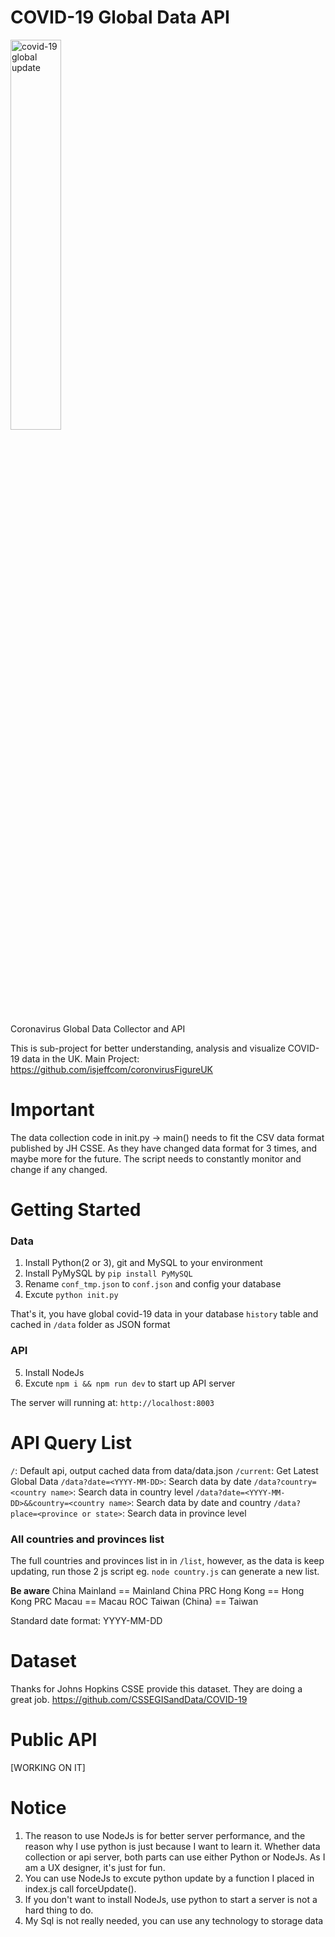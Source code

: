 # COVID-19 Global Data API

<img src="https://i.ibb.co/1Mb9Df8/covid19global.png" alt="covid-19 global update" width="40%">

Coronavirus Global Data Collector and API

This is sub-project for better understanding, analysis and visualize COVID-19 data in the UK.
Main Project: https://github.com/isjeffcom/coronvirusFigureUK

# Important
The data collection code in init.py -> main() needs to fit the CSV data format published by JH CSSE. As they have changed data format for 3 times, and maybe more for the future. The script needs to constantly monitor and change if any changed. 

# Getting Started

### Data
1. Install Python(2 or 3), git and MySQL to your environment
2. Install PyMySQL by `pip install PyMySQL`
3. Rename `conf_tmp.json` to `conf.json` and config your database
4. Excute `python init.py`

That's it, you have global covid-19 data in your database `history` table and cached in `/data` folder as JSON format

### API
5. Install NodeJs
6. Excute `npm i && npm run dev` to start up API server

The server will running at: `http://localhost:8003`

# API Query List

`/`: Default api, output cached data from data/data.json
`/current`: Get Latest Global Data
`/data?date=<YYYY-MM-DD>`: Search data by date
`/data?country=<country name>`: Search data in country level
`/data?date=<YYYY-MM-DD>&&country=<country name>`: Search data by date and country
`/data?place=<province or state>`: Search data in province level

### All countries and provinces list
The full countries and provinces list in in `/list`, however, as the data is keep updating, run those 2 js script eg. `node country.js` can generate a new list. 

<b>Be aware</b>
China Mainland == Mainland China
PRC Hong Kong == Hong Kong
PRC Macau == Macau
ROC Taiwan (China) == Taiwan



Standard date format: YYYY-MM-DD

# Dataset
Thanks for Johns Hopkins CSSE provide this dataset. They are doing a great job.
https://github.com/CSSEGISandData/COVID-19

# Public API
[WORKING ON IT]

# Notice
1. The reason to use NodeJs is for better server performance, and the reason why I use python is just because I want to learn it. Whether data collection or api server, both parts can use either Python or NodeJs. As I am a UX designer, it's just for fun.
2. You can use NodeJs to excute python update by a function I placed in index.js call forceUpdate(). 
3. If you don't want to install NodeJs, use python to start a server is not a hard thing to do.
4. My Sql is not really needed, you can use any technology to storage data
